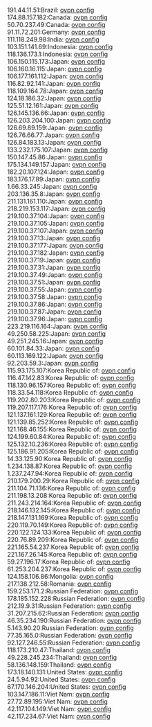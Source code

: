191.44.11.51:Brazil: [ovpn config](vpn/191_44_11_51.ovpn)  
174.88.157.182:Canada: [ovpn config](vpn/174_88_157_182.ovpn)  
50.70.237.49:Canada: [ovpn config](vpn/50_70_237_49.ovpn)  
91.11.72.201:Germany: [ovpn config](vpn/91_11_72_201.ovpn)  
111.118.249.98:India: [ovpn config](vpn/111_118_249_98.ovpn)  
103.151.141.69:Indonesia: [ovpn config](vpn/103_151_141_69.ovpn)  
118.136.173.1:Indonesia: [ovpn config](vpn/118_136_173_1.ovpn)  
106.150.115.173:Japan: [ovpn config](vpn/106_150_115_173.ovpn)  
106.160.16.115:Japan: [ovpn config](vpn/106_160_16_115.ovpn)  
106.177.161.112:Japan: [ovpn config](vpn/106_177_161_112.ovpn)  
116.82.92.141:Japan: [ovpn config](vpn/116_82_92_141.ovpn)  
118.109.164.78:Japan: [ovpn config](vpn/118_109_164_78.ovpn)  
124.18.186.32:Japan: [ovpn config](vpn/124_18_186_32.ovpn)  
125.51.12.161:Japan: [ovpn config](vpn/125_51_12_161.ovpn)  
126.145.136.66:Japan: [ovpn config](vpn/126_145_136_66.ovpn)  
126.203.204.100:Japan: [ovpn config](vpn/126_203_204_100.ovpn)  
126.69.89.159:Japan: [ovpn config](vpn/126_69_89_159.ovpn)  
126.76.66.77:Japan: [ovpn config](vpn/126_76_66_77.ovpn)  
126.84.183.13:Japan: [ovpn config](vpn/126_84_183_13.ovpn)  
133.232.175.107:Japan: [ovpn config](vpn/133_232_175_107.ovpn)  
150.147.45.86:Japan: [ovpn config](vpn/150_147_45_86.ovpn)  
175.134.149.157:Japan: [ovpn config](vpn/175_134_149_157.ovpn)  
182.20.107.124:Japan: [ovpn config](vpn/182_20_107_124.ovpn)  
183.176.17.89:Japan: [ovpn config](vpn/183_176_17_89.ovpn)  
1.66.33.245:Japan: [ovpn config](vpn/1_66_33_245.ovpn)  
203.136.35.8:Japan: [ovpn config](vpn/203_136_35_8.ovpn)  
211.131.161.110:Japan: [ovpn config](vpn/211_131_161_110.ovpn)  
218.219.153.117:Japan: [ovpn config](vpn/218_219_153_117.ovpn)  
219.100.37.104:Japan: [ovpn config](vpn/219_100_37_104.ovpn)  
219.100.37.105:Japan: [ovpn config](vpn/219_100_37_105.ovpn)  
219.100.37.107:Japan: [ovpn config](vpn/219_100_37_107.ovpn)  
219.100.37.13:Japan: [ovpn config](vpn/219_100_37_13.ovpn)  
219.100.37.177:Japan: [ovpn config](vpn/219_100_37_177.ovpn)  
219.100.37.182:Japan: [ovpn config](vpn/219_100_37_182.ovpn)  
219.100.37.19:Japan: [ovpn config](vpn/219_100_37_19.ovpn)  
219.100.37.31:Japan: [ovpn config](vpn/219_100_37_31.ovpn)  
219.100.37.49:Japan: [ovpn config](vpn/219_100_37_49.ovpn)  
219.100.37.51:Japan: [ovpn config](vpn/219_100_37_51.ovpn)  
219.100.37.55:Japan: [ovpn config](vpn/219_100_37_55.ovpn)  
219.100.37.58:Japan: [ovpn config](vpn/219_100_37_58.ovpn)  
219.100.37.86:Japan: [ovpn config](vpn/219_100_37_86.ovpn)  
219.100.37.87:Japan: [ovpn config](vpn/219_100_37_87.ovpn)  
219.100.37.96:Japan: [ovpn config](vpn/219_100_37_96.ovpn)  
223.219.116.164:Japan: [ovpn config](vpn/223_219_116_164.ovpn)  
49.250.58.225:Japan: [ovpn config](vpn/49_250_58_225.ovpn)  
49.251.245.16:Japan: [ovpn config](vpn/49_251_245_16.ovpn)  
60.101.84.33:Japan: [ovpn config](vpn/60_101_84_33.ovpn)  
60.113.169.122:Japan: [ovpn config](vpn/60_113_169_122.ovpn)  
92.203.59.3:Japan: [ovpn config](vpn/92_203_59_3.ovpn)  
115.93.175.107:Korea Republic of: [ovpn config](vpn/115_93_175_107.ovpn)  
116.47.142.83:Korea Republic of: [ovpn config](vpn/116_47_142_83.ovpn)  
118.130.96.157:Korea Republic of: [ovpn config](vpn/118_130_96_157.ovpn)  
118.33.54.118:Korea Republic of: [ovpn config](vpn/118_33_54_118.ovpn)  
119.202.80.203:Korea Republic of: [ovpn config](vpn/119_202_80_203.ovpn)  
119.207.117.176:Korea Republic of: [ovpn config](vpn/119_207_117_176.ovpn)  
121.137.161.129:Korea Republic of: [ovpn config](vpn/121_137_161_129.ovpn)  
121.139.85.252:Korea Republic of: [ovpn config](vpn/121_139_85_252.ovpn)  
121.168.46.155:Korea Republic of: [ovpn config](vpn/121_168_46_155.ovpn)  
124.199.60.84:Korea Republic of: [ovpn config](vpn/124_199_60_84.ovpn)  
125.132.10.236:Korea Republic of: [ovpn config](vpn/125_132_10_236.ovpn)  
125.186.91.205:Korea Republic of: [ovpn config](vpn/125_186_91_205.ovpn)  
14.33.125.90:Korea Republic of: [ovpn config](vpn/14_33_125_90.ovpn)  
1.234.138.87:Korea Republic of: [ovpn config](vpn/1_234_138_87.ovpn)  
1.237.247.94:Korea Republic of: [ovpn config](vpn/1_237_247_94.ovpn)  
210.179.200.29:Korea Republic of: [ovpn config](vpn/210_179_200_29.ovpn)  
211.104.71.136:Korea Republic of: [ovpn config](vpn/211_104_71_136.ovpn)  
211.198.13.208:Korea Republic of: [ovpn config](vpn/211_198_13_208.ovpn)  
211.243.214.164:Korea Republic of: [ovpn config](vpn/211_243_214_164.ovpn)  
218.146.132.145:Korea Republic of: [ovpn config](vpn/218_146_132_145.ovpn)  
218.147.131.169:Korea Republic of: [ovpn config](vpn/218_147_131_169.ovpn)  
220.119.70.149:Korea Republic of: [ovpn config](vpn/220_119_70_149.ovpn)  
220.122.124.133:Korea Republic of: [ovpn config](vpn/220_122_124_133.ovpn)  
220.76.89.209:Korea Republic of: [ovpn config](vpn/220_76_89_209.ovpn)  
221.165.54.237:Korea Republic of: [ovpn config](vpn/221_165_54_237.ovpn)  
221.167.26.145:Korea Republic of: [ovpn config](vpn/221_167_26_145.ovpn)  
59.27.196.17:Korea Republic of: [ovpn config](vpn/59_27_196_17.ovpn)  
61.253.204.237:Korea Republic of: [ovpn config](vpn/61_253_204_237.ovpn)  
124.158.106.86:Mongolia: [ovpn config](vpn/124_158_106_86.ovpn)  
217.138.212.58:Romania: [ovpn config](vpn/217_138_212_58.ovpn)  
159.253.171.2:Russian Federation: [ovpn config](vpn/159_253_171_2.ovpn)  
178.185.152.228:Russian Federation: [ovpn config](vpn/178_185_152_228.ovpn)  
212.19.9.31:Russian Federation: [ovpn config](vpn/212_19_9_31.ovpn)  
31.207.215.62:Russian Federation: [ovpn config](vpn/31_207_215_62.ovpn)  
46.35.234.190:Russian Federation: [ovpn config](vpn/46_35_234_190.ovpn)  
5.143.90.20:Russian Federation: [ovpn config](vpn/5_143_90_20.ovpn)  
77.35.165.0:Russian Federation: [ovpn config](vpn/77_35_165_0.ovpn)  
92.127.246.55:Russian Federation: [ovpn config](vpn/92_127_246_55.ovpn)  
118.173.210.47:Thailand: [ovpn config](vpn/118_173_210_47.ovpn)  
49.228.245.234:Thailand: [ovpn config](vpn/49_228_245_234.ovpn)  
58.136.148.159:Thailand: [ovpn config](vpn/58_136_148_159.ovpn)  
173.18.140.131:United States: [ovpn config](vpn/173_18_140_131.ovpn)  
24.5.94.92:United States: [ovpn config](vpn/24_5_94_92.ovpn)  
67.170.146.204:United States: [ovpn config](vpn/67_170_146_204.ovpn)  
103.147.186.11:Viet Nam: [ovpn config](vpn/103_147_186_11.ovpn)  
27.72.89.195:Viet Nam: [ovpn config](vpn/27_72_89_195.ovpn)  
42.117.104.149:Viet Nam: [ovpn config](vpn/42_117_104_149.ovpn)  
42.117.234.67:Viet Nam: [ovpn config](vpn/42_117_234_67.ovpn)  
